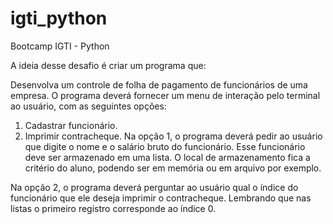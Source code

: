# igti_python
Bootcamp IGTI - Python

A ideia desse desafio é criar um programa que:

Desenvolva um controle de folha de pagamento de funcionários de uma empresa. O programa deverá fornecer um menu de interação pelo terminal ao usuário, com as seguintes opções:
1) Cadastrar funcionário.
2) Imprimir contracheque.
Na opção 1, o programa deverá pedir ao usuário que digite o nome e o salário bruto do funcionário. Esse funcionário deve ser armazenado em uma lista. O local de armazenamento fica a critério do aluno, podendo ser em memória ou em arquivo por exemplo.

Na opção 2, o programa deverá perguntar ao usuário qual o índice do funcionário que ele deseja imprimir o contracheque. Lembrando que nas listas o primeiro registro corresponde ao índice 0.


